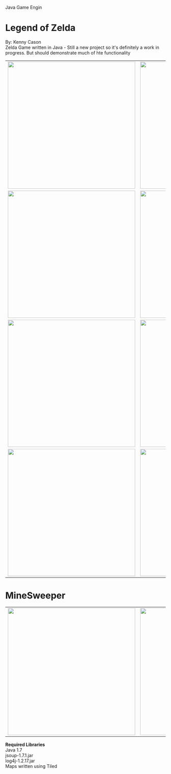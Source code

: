 Java Game Engin



Legend of Zelda
=============
By: Kenny Cason<br/>
Zelda Game written in Java - Still a new project so it's definitely a work in progress. But should demonstrate much of hte functionality<br/>
<table>
    <tr>
        <td>
            <img src="https://raw.github.com/kennycason/java_games/master/doc/screenshots/zelda8.png" width="400px"/>
        </td>
        <td>
            <img src="https://raw.github.com/kennycason/java_games/master/doc/screenshots/zelda5.png" width="400px"/>
        </td>
    </tr>
    <tr>
        <td>
            <img src="https://raw.github.com/kennycason/java_games/master/doc/screenshots/zelda7.png" width="400px"/>
        </td>
        <td>
            <img src="https://raw.github.com/kennycason/java_games/master/doc/screenshots/zelda11.png" width="400px"/>
        </td>
    </tr>
    <tr>
        <td>
            <img src="https://raw.github.com/kennycason/java_games/master/doc/screenshots/zelda9.png" width="400px"/>
        </td>
        <td>
            <img src="https://raw.github.com/kennycason/java_games/master/doc/screenshots/zelda10.png" width="400px"/>
        </td>
    </tr>
    <tr>
        <td>
            <img src="https://raw.github.com/kennycason/java_games/master/doc/screenshots/zelda12.png" width="400px"/>
        </td>
        <td>
            <img src="https://raw.github.com/kennycason/java_games/master/doc/screenshots/zelda13.png" width="400px"/>
        </td>
    </tr>
</table>

MineSweeper
============
<table>
    <tr>
        <td>
            <img src="https://raw.github.com/kennycason/java_games/master/doc/screenshots/minesweeper_winning.jpg" width="400px"/>
        </td>
        <td>
            <img src="https://raw.github.com/kennycason/java_games/master/doc/screenshots/minesweeper1.jpg" width="400px"/>
        </td>
    </tr>
</table>


**Required Libraries**<br/>
Java 1.7<br/>
jsoup-1.7.1.jar<br/>
log4j-1.2.17.jar<br/>
Maps written using Tiled<br/>
